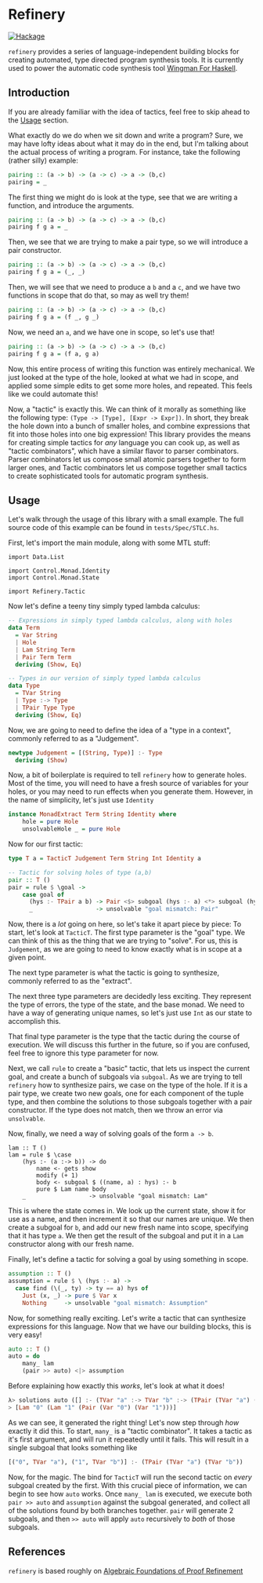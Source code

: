 # Refinery

[![Hackage](http://img.shields.io/hackage/v/refinery.svg)](https://hackage.haskell.org/package/refinery)

`refinery` provides a series of language-independent building blocks for creating automated, type directed program synthesis tools.
It is currently used to power the automatic code synthesis tool [Wingman For Haskell](https://haskellwingman.dev/).

## Introduction
If you are already familiar with the idea of tactics, feel free to skip ahead to the [Usage](#Usage) section.

What exactly do we do when we sit down and write a program? Sure, we may have lofty ideas about
what it may do in the end, but I'm talking about the actual process of writing a program.
For instance, take the following (rather silly) example:
```haskell
pairing :: (a -> b) -> (a -> c) -> a -> (b,c)
pairing = _
```

The first thing we might do is look at the type, see that we are writing a function, and introduce the arguments.
```haskell
pairing :: (a -> b) -> (a -> c) -> a -> (b,c)
pairing f g a = _
```

Then, we see that we are trying to make a pair type, so we will introduce a pair constructor.
```haskell
pairing :: (a -> b) -> (a -> c) -> a -> (b,c)
pairing f g a = (_, _)
```
Then, we will see that we need to produce a `b` and a `c`, and we have two functions in scope that do that, so may as well
try them!
```haskell
pairing :: (a -> b) -> (a -> c) -> a -> (b,c)
pairing f g a = (f _, g _)
```
Now, we need an `a`, and we have one in scope, so let's use that!
```haskell
pairing :: (a -> b) -> (a -> c) -> a -> (b,c)
pairing f g a = (f a, g a)
```

Now, this entire process of writing this function was entirely mechanical. We just looked at the type of the hole,
looked at what we had in scope, and applied some simple edits to get some more holes, and repeated. This feels
like we could automate this!

Now, a "tactic" is exactly this. We can think of it morally as something like the following type: `(Type -> [Type], [Expr -> Expr])`.
In short, they break the hole down into a bunch of smaller holes, and combine expressions that fit into those holes into one big expression!
This library provides the means for creating simple tactics for _any_ language you can cook up, as well as "tactic combinators", which have
a similar flavor to parser combinators. Parser combinators let us compose small atomic parsers together to form larger ones, and Tactic
combinators let us compose together small tactics to create sophisticated tools for automatic program synthesis.

## Usage
Let's walk through the usage of this library with a small example. The full source code of this example can be found in `tests/Spec/STLC.hs`.

First, let's import the main module, along with some MTL stuff:
```
import Data.List

import Control.Monad.Identity
import Control.Monad.State

import Refinery.Tactic
```


Now let's define a teeny tiny simply typed lambda calculus:
```haskell
-- Expressions in simply typed lambda calculus, along with holes
data Term
  = Var String
  | Hole
  | Lam String Term
  | Pair Term Term
  deriving (Show, Eq)

-- Types in our version of simply typed lambda calculus
data Type
  = TVar String
  | Type :-> Type
  | TPair Type Type
  deriving (Show, Eq)
```

Now, we are going to need to define the idea of a "type in a context", commonly referred to as a "Judgement".
```haskell
newtype Judgement = [(String, Type)] :- Type
  deriving (Show)
```

Now, a bit of boilerplate is required to tell `refinery` how to generate holes.
Most of the time, you will need to have a fresh source of variables for your holes, or you
may need to run effects when you generate them. However, in the name of simplicity, let's just use
`Identity`
```haskell
instance MonadExtract Term String Identity where
    hole = pure Hole
    unsolvableHole _ = pure Hole
```

Now for our first tactic:
```haskell
type T a = TacticT Judgement Term String Int Identity a

-- Tactic for solving holes of type (a,b)
pair :: T ()
pair = rule $ \goal ->
    case goal of
      (hys :- TPair a b) -> Pair <$> subgoal (hys :- a) <*> subgoal (hys :- b)
      _                  -> unsolvable "goal mismatch: Pair"
```

Now, there is a _lot_ going on here, so let's take it apart piece by piece:
To start, let's look at `TacticT`. The first type parameter is the "goal" type.
We can think of this as the thing that we are trying to "solve". For us, this
is `Judgement`, as we are going to need to know exactly what is in scope at a given point.

The next type parameter is what the tactic is going to synthesize, commonly referred to as the
"extract".

The next three type parameters are decidedly less exciting. They represent the type of errors, the
type of the state, and the base monad. We need to have a way of generating unique names, so let's
just use `Int` as our state to accomplish this.

<!-- FIXME: Better explanation -->
That final type parameter is the type that the tactic during the course of execution. We will discuss this further in the future,
so if you are confused, feel free to ignore this type parameter for now.

Next, we call `rule` to create a "basic" tactic, that lets us inspect the current goal, and create a bunch of subgoals via `subgoal`.
As we are trying to tell `refinery` how to synthesize pairs, we case on the type of the hole. If it is a pair type, we create two
new goals, one for each component of the tuple type, and then combine the solutions to those subgoals together with a pair constructor.
If the type does not match, then we throw an error via `unsolvable`.


Now, finally, we need a way of solving goals of the form `a -> b`.
```
lam :: T ()
lam = rule $ \case
    (hys :- (a :-> b)) -> do
        name <- gets show
        modify (+ 1)
        body <- subgoal $ ((name, a) : hys) :- b
        pure $ Lam name body
    _                  -> unsolvable "goal mismatch: Lam"
```
This is where the state comes in. We look up the current state, show it for use as a name,
and then increment it so that our names are unique. We then create a subgoal for `b`,
and add our new fresh name into scope, specifying that it has type `a`.
We then get the result of the subgoal and put it in a `Lam` constructor along with our fresh name.

Finally, let's define a tactic for solving a goal by using something in scope.
```haskell
assumption :: T ()
assumption = rule $ \ (hys :- a) ->
  case find (\(_, ty) -> ty == a) hys of
    Just (x, _) -> pure $ Var x
    Nothing     -> unsolvable "goal mismatch: Assumption"
```

Now, for something really exciting. Let's write a tactic that can synthesize expressions for this language. Now that we have our building blocks, this
is very easy!
```haskell
auto :: T ()
auto = do
    many_ lam
    (pair >> auto) <|> assumption
```
Before explaining how exactly this _works_, let's look at what it does!
```haskell
λ> solutions auto ([] :- (TVar "a" :-> TVar "b" :-> (TPair (TVar "a") (TVar "b")))) 0
> [Lam "0" (Lam "1" (Pair (Var "0") (Var "1")))]
```

As we can see, it generated the right thing! Let's now step through _how_ exactly it did this.
To start, `many_` is a "tactic combinator". It takes a tactic as it's first argument, and
will run it repeatedly until it fails. This will result in a single subgoal that looks something like
```haskell
[("0", TVar "a"), ("1", TVar "b")] :- (TPair (TVar "a") (TVar "b"))
```

Now, for the magic. The bind for `TacticT` will run the second tactic on _every_ subgoal created by the first.
With this crucial piece of information, we can begin to see how `auto` works. Once `many_ lam` is executed,
we execute both `pair >> auto` and `assumption` against the subgoal generated, and collect all of the
solutions found by both branches together. `pair` will generate 2 subgoals, and then `>> auto` will apply
`auto` recursively to _both_ of those subgoals.

## References
`refinery` is based roughly on [Algebraic Foundations of Proof Refinement](https://arxiv.org/abs/1703.05215)
